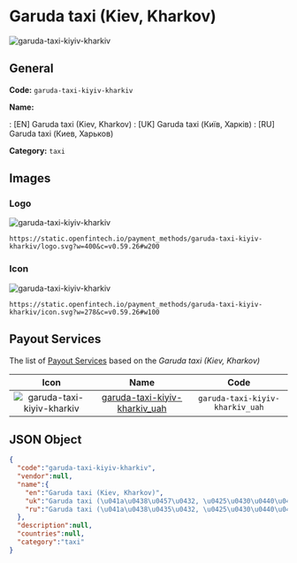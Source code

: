 
# Garuda taxi (Kiev, Kharkov) 
![garuda-taxi-kiyiv-kharkiv](https://static.openfintech.io/payment_methods/garuda-taxi-kiyiv-kharkiv/logo.svg?w=400&c=v0.59.26#w200)  

## General 
**Code:** `garuda-taxi-kiyiv-kharkiv` 
 
**Name:** 
 
:	[EN] Garuda taxi (Kiev, Kharkov) 
:	[UK] Garuda taxi (Київ, Харків) 
:	[RU] Garuda taxi (Киев, Харьков) 
 
**Category:** `taxi` 
 

## Images 

### Logo 
![garuda-taxi-kiyiv-kharkiv](https://static.openfintech.io/payment_methods/garuda-taxi-kiyiv-kharkiv/logo.svg?w=400&c=v0.59.26#w200)  

```
https://static.openfintech.io/payment_methods/garuda-taxi-kiyiv-kharkiv/logo.svg?w=400&c=v0.59.26#w200
```  

### Icon 
![garuda-taxi-kiyiv-kharkiv](https://static.openfintech.io/payment_methods/garuda-taxi-kiyiv-kharkiv/icon.svg?w=278&c=v0.59.26#w100)  

```
https://static.openfintech.io/payment_methods/garuda-taxi-kiyiv-kharkiv/icon.svg?w=278&c=v0.59.26#w100
```  

## Payout Services 
 
The list of [Payout Services](/payout-services/) based on the _Garuda taxi (Kiev, Kharkov)_ 

|Icon|Name|Code| 
|:---:|:---:|:---:| 
|![garuda-taxi-kiyiv-kharkiv](https://static.openfintech.io/payout_methods/garuda-taxi-kiyiv-kharkiv/icon.png?w=278&c=v0.59.26#w40) |[garuda-taxi-kiyiv-kharkiv_uah](/payout-services/garuda-taxi-kiyiv-kharkiv_uah/)|`garuda-taxi-kiyiv-kharkiv_uah`| 
 

## JSON Object 

```json
{
  "code":"garuda-taxi-kiyiv-kharkiv",
  "vendor":null,
  "name":{
    "en":"Garuda taxi (Kiev, Kharkov)",
    "uk":"Garuda taxi (\u041a\u0438\u0457\u0432, \u0425\u0430\u0440\u043a\u0456\u0432)",
    "ru":"Garuda taxi (\u041a\u0438\u0435\u0432, \u0425\u0430\u0440\u044c\u043a\u043e\u0432)"
  },
  "description":null,
  "countries":null,
  "category":"taxi"
}
```  
